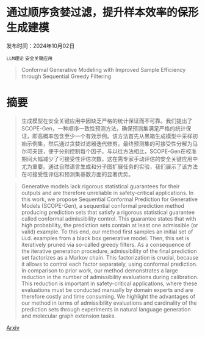 # 通过顺序贪婪过滤，提升样本效率的保形生成建模

发布时间：2024年10月02日

`LLM理论` `安全关键应用`

> Conformal Generative Modeling with Improved Sample Efficiency through Sequential Greedy Filtering

# 摘要

> 生成模型在安全关键应用中因缺乏严格的统计保证而不可靠。我们提出了SCOPE-Gen，一种顺序一致性预测方法，确保预测集满足严格的统计保证，即高概率包含至少一个有效示例。该方法首先从黑箱生成模型中采样初始示例集，然后通过贪婪过滤器迭代修剪。最终预测集的可接受性分解为马尔可夫链，便于分别控制每个因子。与以往方法相比，SCOPE-Gen在校准期间大幅减少了可接受性评估次数，这在需专家手动评估的安全关键应用中尤为重要。通过自然语言生成和分子图扩展任务的实验，我们展示了该方法在可接受性评估和预测集基数方面的显著优势。

> Generative models lack rigorous statistical guarantees for their outputs and are therefore unreliable in safety-critical applications. In this work, we propose Sequential Conformal Prediction for Generative Models (SCOPE-Gen), a sequential conformal prediction method producing prediction sets that satisfy a rigorous statistical guarantee called conformal admissibility control. This guarantee states that with high probability, the prediction sets contain at least one admissible (or valid) example. To this end, our method first samples an initial set of i.i.d. examples from a black box generative model. Then, this set is iteratively pruned via so-called greedy filters. As a consequence of the iterative generation procedure, admissibility of the final prediction set factorizes as a Markov chain. This factorization is crucial, because it allows to control each factor separately, using conformal prediction. In comparison to prior work, our method demonstrates a large reduction in the number of admissibility evaluations during calibration. This reduction is important in safety-critical applications, where these evaluations must be conducted manually by domain experts and are therefore costly and time consuming. We highlight the advantages of our method in terms of admissibility evaluations and cardinality of the prediction sets through experiments in natural language generation and molecular graph extension tasks.

[Arxiv](https://arxiv.org/abs/2410.01660)